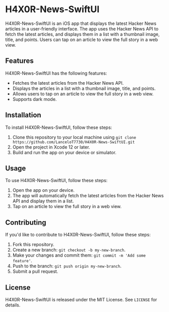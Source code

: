 # H4X0R-News-SwiftUI

H4X0R-News-SwiftUI is an iOS app that displays the latest Hacker News articles in a user-friendly interface. The app uses the Hacker News API to fetch the latest articles, and displays them in a list with a thumbnail image, title, and points. Users can tap on an article to view the full story in a web view.

## Features

H4X0R-News-SwiftUI has the following features:

- Fetches the latest articles from the Hacker News API.
- Displays the articles in a list with a thumbnail image, title, and points.
- Allows users to tap on an article to view the full story in a web view.
- Supports dark mode.

## Installation

To install H4X0R-News-SwiftUI, follow these steps:

1. Clone this repository to your local machine using `git clone https://github.com/LanceloT7730/H4X0R-News-SwiftUI.git`
2. Open the project in Xcode 12 or later.
3. Build and run the app on your device or simulator.

## Usage

To use H4X0R-News-SwiftUI, follow these steps:

1. Open the app on your device.
2. The app will automatically fetch the latest articles from the Hacker News API and display them in a list.
3. Tap on an article to view the full story in a web view.

## Contributing

If you'd like to contribute to H4X0R-News-SwiftUI, follow these steps:

1. Fork this repository.
2. Create a new branch: `git checkout -b my-new-branch`.
3. Make your changes and commit them: `git commit -m 'Add some feature'`.
4. Push to the branch: `git push origin my-new-branch`.
5. Submit a pull request.

## License

H4X0R-News-SwiftUI is released under the MIT License. See `LICENSE` for details.
